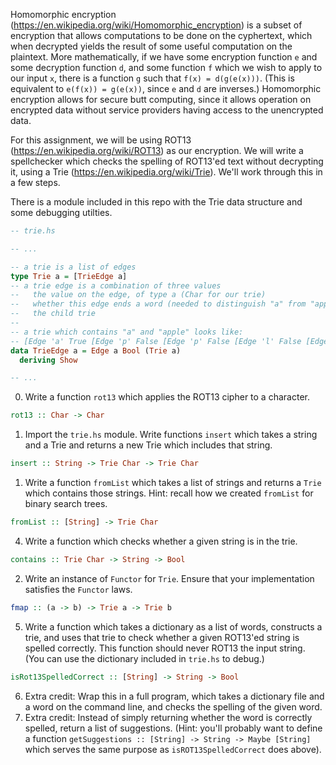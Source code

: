 Homomorphic encryption (https://en.wikipedia.org/wiki/Homomorphic_encryption) is a subset of encryption that allows computations to be done on the cyphertext, which when decrypted yields the result of some useful computation on the plaintext. More mathematically, if we have some encryption function `e` and some decryption function `d`, and some function `f` which we wish to apply to our input `x`, there is a function `g` such that `f(x) = d(g(e(x)))`. (This is equivalent to `e(f(x)) = g(e(x))`, since `e` and `d` are inverses.) Homomorphic encryption allows for secure butt computing, since it allows operation on encrypted data without service providers having access to the unencrypted data.

For this assignment, we will be using ROT13 (https://en.wikipedia.org/wiki/ROT13) as our encryption. We will write a spellchecker which checks the spelling of ROT13'ed text without decrypting it, using a Trie (https://en.wikipedia.org/wiki/Trie). We'll work through this in a few steps.

There is a module included in this repo with the Trie data structure and some debugging utilties.
```haskell
-- trie.hs

-- ...

-- a trie is a list of edges
type Trie a = [TrieEdge a]
-- a trie edge is a combination of three values
--   the value on the edge, of type a (Char for our trie)
--   whether this edge ends a word (needed to distinguish "a" from "apple")
--   the child trie
--
-- a trie which contains "a" and "apple" looks like:
-- [Edge 'a' True [Edge 'p' False [Edge 'p' False [Edge 'l' False [Edge 'e' True []]]]]]
data TrieEdge a = Edge a Bool (Trie a)
  deriving Show

-- ...
```

0. Write a function `rot13` which applies the ROT13 cipher to a character.

  ```haskell
  rot13 :: Char -> Char
  ```

1. Import the `trie.hs` module. Write functions `insert` which takes a string and a Trie and returns a new Trie which includes that string.

  ```haskell
  insert :: String -> Trie Char -> Trie Char
  ```

1. Write a function `fromList` which takes a list of strings and returns a `Trie` which contains those strings. Hint: recall how we created `fromList` for binary search trees.

  ```haskell
  fromList :: [String] -> Trie Char
  ```

4. Write a function which checks whether a given string is in the trie.

  ```haskell
  contains :: Trie Char -> String -> Bool
  ```

2. Write an instance of `Functor` for `Trie`. Ensure that your implementation satisfies the `Functor` laws.

  ```haskell
  fmap :: (a -> b) -> Trie a -> Trie b
  ```

5. Write a function which takes a dictionary as a list of words, constructs a trie, and uses that trie to check whether a given ROT13'ed string is spelled correctly. This function should never ROT13 the input string. (You can use the dictionary included in `trie.hs` to debug.)

  ```haskell
  isRot13SpelledCorrect :: [String] -> String -> Bool
  ```

6. Extra credit: Wrap this in a full program, which takes a dictionary file and a word on the command line, and checks the spelling of the given word.
7. Extra credit: Instead of simply returning whether the word is correctly spelled, return a list of suggestions. (Hint: you'll probably want to define a function `getSuggestions :: [String] -> String -> Maybe [String]` which serves the same purpose as `isROT13SpelledCorrect` does above).
